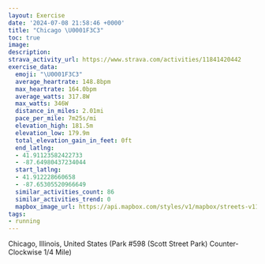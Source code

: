 ```yaml
---
layout: Exercise
date: '2024-07-08 21:58:46 +0000'
title: "Chicago \U0001F3C3"
toc: true
image:
description:
strava_activity_url: https://www.strava.com/activities/11841420442
exercise_data:
  emoji: "\U0001F3C3"
  average_heartrate: 148.8bpm
  max_heartrate: 164.0bpm
  average_watts: 317.8W
  max_watts: 346W
  distance_in_miles: 2.01mi
  pace_per_mile: 7m25s/mi
  elevation_high: 181.5m
  elevation_low: 179.9m
  total_elevation_gain_in_feet: 0ft
  end_latlng:
  - 41.91123582422733
  - -87.64980437234044
  start_latlng:
  - 41.912228660658
  - -87.65305520966649
  similar_activities_count: 86
  similar_activities_trend: 0
  mapbox_image_url: https://api.mapbox.com/styles/v1/mapbox/streets-v11/static/path-5+787af2-1.0(e%7Bx~Fhl~uOC%7BBlBqCzAcCM%5DCQGcOCc%40%40u%40AiB%40mBDsBCc%40%3Fs%40GgABSDIBAZF%7C%40BNCFBDLCzDB~%40FVLPXNRBt%40A%5ECRELSFYDe%40CoCCYEOMSSKUCkAFSBONO%5EEb%40%3FtBDr%40HTVRRFh%40Cf%40%40RCNIHKLa%40B%5BIeDEWSYSGa%40C%7D%40FKBKFMRGVGvBB%7C%40DVHTXT%60%40BdAEPGTQHWB%7D%40CkCMa%40QOUI%5BAiAFKDIJINEPEb%40DfDHTNPJFPDzAEPKV%5BDS%40e%40Co%40%40i%40EgAIUOOYKuBEu%40QUDmABWJQBCFA%5CB%5E%3Fd%40DdAAjAFj%40Ex%40Jr%40K%60A%3FfBDdC%40lD),pin-s-s+e5b22e(-87.65141,41.91171),pin-s-f+89ae00(-87.64805000000001,41.911019999999986)/auto/800x800?access_token=pk.eyJ1Ijoiam9zaGJlY2ttYW4iLCJhIjoiY205eWR2aDd1MWZ6djJrbXc4a3M0bWZleiJ9.XiG9OWkNcZk2QzjJbxLB4A
tags:
- running
---
```




Chicago, Illinois, United States (Park #598 (Scott Street Park) Counter-Clockwise 1/4 Mile)
